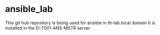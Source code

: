 # ansible_lab
This git hub repository is being used for ansible in tti-lab.local domain
It is installed in the EI-T001-ANS-MSTR server
